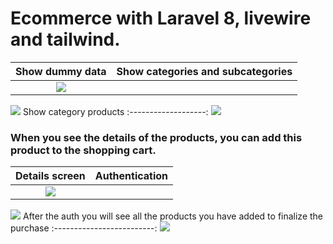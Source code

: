 # Ecommerce with Laravel 8, livewire and tailwind.

Show dummy data | Show categories and subcategories 
:------------------:|:-------------------------: 
![](https://github-images-jusav.s3.eu-central-1.amazonaws.com/ecommerce-laravel8.png)| 
![](https://github-images-jusav.s3.eu-central-1.amazonaws.com/ecommerce-laravel8-2.png)
Show category products 
:-------------------:
![](https://github-images-jusav.s3.eu-central-1.amazonaws.com/ecommerce-laravel8-3.png)


<h3>When you see the details of the products, you can add this product to the shopping cart. </h3>

Details screen | Authentication 
:-------------:|:--------------:
![](https://github-images-jusav.s3.eu-central-1.amazonaws.com/ecommerce-laravel8-5.png) |
![](https://github-images-jusav.s3.eu-central-1.amazonaws.com/ecommerce-laravel8-6.png)
After the auth you will see all the products you have added to finalize the purchase
:-------------------------:
![](https://github-images-jusav.s3.eu-central-1.amazonaws.com/ecommerce-laravel8-7.png) 

